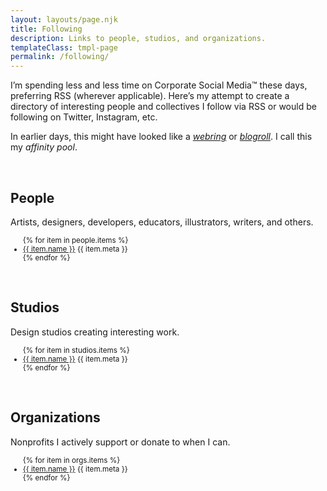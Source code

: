 ```yaml
---
layout: layouts/page.njk
title: Following
description: Links to people, studios, and organizations.
templateClass: tmpl-page
permalink: /following/
---
```


I’m spending less and less time on Corporate Social Media™ these days, preferring RSS (wherever applicable). Here’s my attempt to create a directory of interesting people and collectives I follow via RSS or would be following on Twitter, Instagram, etc. 

In earlier days, this might have looked like a <em>[webring](https://indieweb.org/webring)</em> or <em>[blogroll](https://indieweb.org/blogroll)</em>. I call this my <em>affinity&nbsp;pool</em>.

&nbsp;

## People

Artists, designers, developers, educators, illustrators, writers, and&nbsp;others.

<div>
<small><ul class="list-unstyled list-multi-col">
  {% for item in people.items %}
  <li><a href="{{ item.url }}" target="_blank">{{ item.name }}</a> <span class="text-meta">{{ item.meta }}</span>
  </li>
  {% endfor %}
</ul></small>
</div>

&nbsp;

## Studios

Design studios creating interesting work.

<div>
<small><ul class="list-unstyled list-multi-col">
  {% for item in studios.items %}
  <li><a href="{{ item.url }}" target="_blank">{{ item.name }}</a> <span class="text-meta">{{ item.meta }}</span>
  </li>
  {% endfor %}
</ul></small>
</div>

&nbsp;

## Organizations

Nonprofits I actively support or donate to when I can.

<div>
<small><ul class="list-unstyled list-multi-col">
  {% for item in orgs.items %}
  <li><a href="{{ item.url }}" target="_blank">{{ item.name }}</a> <span class="text-meta">{{ item.meta }}</span>
  </li>
  {% endfor %}
</ul></small>
</div>